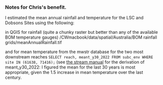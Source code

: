 ### Notes for Chris's benefit.  
I estimated the mean annual rainfall and temperature for the LSC and Dobsons Sites using the following:

in QGIS for rainfall (quite a chunky raster but better than any of the available BOM temperature gauges)
/CWmacbook/data/spatial/Australia/BOM rainfall grids/meanAnnualRainfall.tif

and for mean temperature from the mwstr database for the two most downstream reaches 
`SELECT reach, meant_y30_2022 FROM subc_env WHERE site IN (61638, 71416);`
(see [the stream manual](https://tools.thewerg.unimelb.edu.au/mwstr_manual/c4-env_tabs.html#air-temperature) for the derivation of meant_y30_2022: I figured the mean for the last 30 years is most appropriate, given the 1.5 increase in mean temperature over the last century.

